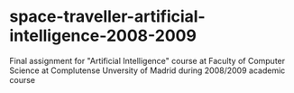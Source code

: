 # space-traveller-artificial-intelligence-2008-2009
Final assignment for "Artificial Intelligence" course at Faculty of Computer Science at Complutense Unversity of Madrid during 2008/2009 academic course
